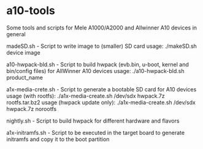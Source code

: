 a10-tools
=========

Some tools and scripts for Mele A1000/A2000 and Allwinner A10 devices in general

madeSD.sh - Script to write image to (smaller) SD card
            usage: ./makeSD.sh device image

a10-hwpack-bld.sh - Script to build hwpack (evb.bin, u-boot, kernel and bin/config files) for AllWinner A10 devices
            usage: ./a10-hwpack-bld.sh product_name

a1x-media-crete.sh - Script to generate a bootable SD card for A10 devices
            usage (with rootfs): ./a1x-media-create.sh /dev/sdx hwpack.7z rootfs.tar.bz2
            usage (hwpack update only): ./a1x-media-create.sh /dev/sdx hwpack.7z norootfs

nightly.sh - Script to build hwpack for different hardware and flavors

a1x-initramfs.sh - Script to be executed in the target board to generate initramfs and copy it to the boot partition

